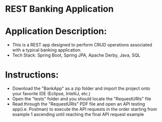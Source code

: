 # REST Banking Application
# Application Description: 
- This is a REST app designed to perform CRUD operations associated with a typical banking application.
- Tech Stack: Spring Boot, Spring JPA, Apache Derby, Java, SQL
# Instructions:
- Download the "BankApp" as a zip folder and import the project onto your favorite IDE (Eclipse, IntelliJ, etc.)
- Open the "tests" folder and you should locate the "RequestURIs" file
- Read through the "RequestURIs" PDF file and open an API testing app(i.e. Postman) to execute the API requests in the order starting from example 1 
ascending until reaching the final API request example

